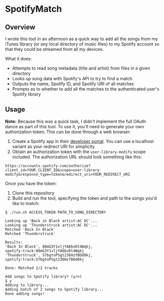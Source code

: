 # SpotifyMatch

## Overview

I wrote this tool in an afternoon as a quick way to add all the songs from my iTunes library (or any local directory of music files) to my Spotify account so that they could be streamed from all my devices.

What it does:
- Attempts to read song metadata (title and artist) from files in a given directory
- Looks up song data with Spotify's API to try to find a match
- Outputs the name, Spotify ID, and Spotify URI of all matches
- Prompts as to whether to add all the matches to the authenticated user's Spotify library

## Usage

**Note:** Because this was a quick task, I didn't implement the full OAuth dance as part of this tool. To use it, you'll need to generate your own authorization token. This can be done through a web browser:

1. Create a Spotify app in their [developer portal](https://developer.spotify.com/dashboard/applications). You can use a localhost variant as your redirect URI for simplicity
1. Obtain an authorization token with the `user-library-modify` scope included. The authorization URL should look something like this:

```
https://accounts.spotify.com/authorize?client_id=YOUR_CLIENT_ID&scope=user-library-modify&response_type=token&redirect_uri=YOUR_REDIRECT_URI
```

Once you have the token:

1. Clone this repository
1. Build and run the tool, specifying the token and path to the songs you'd like to match:

```
$ ./run.sh ACCESS_TOKEN PATH_TO_SONG_DIRECTORY
```
```
Looking up 'Back in Black artist:AC DC'...
Looking up 'Thunderstruck artist:AC DC'...
Matched 'Back In Black'
Matched 'Thunderstruck'

Results:
'Back In Black', 08mG3Y1vljYA6bvDt4Wqkj, spotify:track:08mG3Y1vljYA6bvDt4Wqkj
'Thunderstruck', 57bgtoPSgt236HzfBOd8kj, spotify:track:57bgtoPSgt236HzfBOd8kj

Done: Matched 2/2 tracks
```
```
Add songs to Spotify library? (y/n)
$ y
Adding to library...
Adding batch of 2 songs to Spotify library...
Done adding songs!
```
